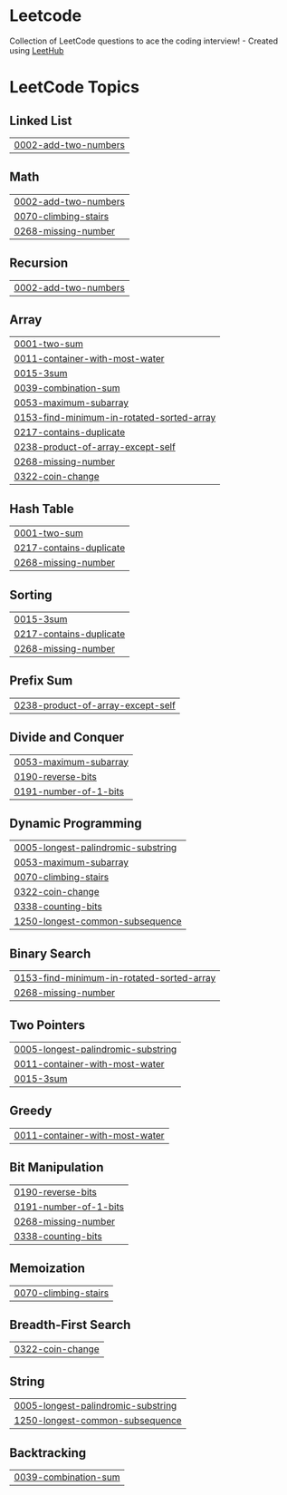 # Leetcode
Collection of LeetCode questions to ace the coding interview! - Created using [LeetHub](https://github.com/QasimWani/LeetHub)

<!---LeetCode Topics Start-->
# LeetCode Topics
## Linked List
|  |
| ------- |
| [0002-add-two-numbers](https://github.com/michaelyshih/Leetcode/tree/master/0002-add-two-numbers) |
## Math
|  |
| ------- |
| [0002-add-two-numbers](https://github.com/michaelyshih/Leetcode/tree/master/0002-add-two-numbers) |
| [0070-climbing-stairs](https://github.com/michaelyshih/Leetcode/tree/master/0070-climbing-stairs) |
| [0268-missing-number](https://github.com/michaelyshih/Leetcode/tree/master/0268-missing-number) |
## Recursion
|  |
| ------- |
| [0002-add-two-numbers](https://github.com/michaelyshih/Leetcode/tree/master/0002-add-two-numbers) |
## Array
|  |
| ------- |
| [0001-two-sum](https://github.com/michaelyshih/Leetcode/tree/master/0001-two-sum) |
| [0011-container-with-most-water](https://github.com/michaelyshih/Leetcode/tree/master/0011-container-with-most-water) |
| [0015-3sum](https://github.com/michaelyshih/Leetcode/tree/master/0015-3sum) |
| [0039-combination-sum](https://github.com/michaelyshih/Leetcode/tree/master/0039-combination-sum) |
| [0053-maximum-subarray](https://github.com/michaelyshih/Leetcode/tree/master/0053-maximum-subarray) |
| [0153-find-minimum-in-rotated-sorted-array](https://github.com/michaelyshih/Leetcode/tree/master/0153-find-minimum-in-rotated-sorted-array) |
| [0217-contains-duplicate](https://github.com/michaelyshih/Leetcode/tree/master/0217-contains-duplicate) |
| [0238-product-of-array-except-self](https://github.com/michaelyshih/Leetcode/tree/master/0238-product-of-array-except-self) |
| [0268-missing-number](https://github.com/michaelyshih/Leetcode/tree/master/0268-missing-number) |
| [0322-coin-change](https://github.com/michaelyshih/Leetcode/tree/master/0322-coin-change) |
## Hash Table
|  |
| ------- |
| [0001-two-sum](https://github.com/michaelyshih/Leetcode/tree/master/0001-two-sum) |
| [0217-contains-duplicate](https://github.com/michaelyshih/Leetcode/tree/master/0217-contains-duplicate) |
| [0268-missing-number](https://github.com/michaelyshih/Leetcode/tree/master/0268-missing-number) |
## Sorting
|  |
| ------- |
| [0015-3sum](https://github.com/michaelyshih/Leetcode/tree/master/0015-3sum) |
| [0217-contains-duplicate](https://github.com/michaelyshih/Leetcode/tree/master/0217-contains-duplicate) |
| [0268-missing-number](https://github.com/michaelyshih/Leetcode/tree/master/0268-missing-number) |
## Prefix Sum
|  |
| ------- |
| [0238-product-of-array-except-self](https://github.com/michaelyshih/Leetcode/tree/master/0238-product-of-array-except-self) |
## Divide and Conquer
|  |
| ------- |
| [0053-maximum-subarray](https://github.com/michaelyshih/Leetcode/tree/master/0053-maximum-subarray) |
| [0190-reverse-bits](https://github.com/michaelyshih/Leetcode/tree/master/0190-reverse-bits) |
| [0191-number-of-1-bits](https://github.com/michaelyshih/Leetcode/tree/master/0191-number-of-1-bits) |
## Dynamic Programming
|  |
| ------- |
| [0005-longest-palindromic-substring](https://github.com/michaelyshih/Leetcode/tree/master/0005-longest-palindromic-substring) |
| [0053-maximum-subarray](https://github.com/michaelyshih/Leetcode/tree/master/0053-maximum-subarray) |
| [0070-climbing-stairs](https://github.com/michaelyshih/Leetcode/tree/master/0070-climbing-stairs) |
| [0322-coin-change](https://github.com/michaelyshih/Leetcode/tree/master/0322-coin-change) |
| [0338-counting-bits](https://github.com/michaelyshih/Leetcode/tree/master/0338-counting-bits) |
| [1250-longest-common-subsequence](https://github.com/michaelyshih/Leetcode/tree/master/1250-longest-common-subsequence) |
## Binary Search
|  |
| ------- |
| [0153-find-minimum-in-rotated-sorted-array](https://github.com/michaelyshih/Leetcode/tree/master/0153-find-minimum-in-rotated-sorted-array) |
| [0268-missing-number](https://github.com/michaelyshih/Leetcode/tree/master/0268-missing-number) |
## Two Pointers
|  |
| ------- |
| [0005-longest-palindromic-substring](https://github.com/michaelyshih/Leetcode/tree/master/0005-longest-palindromic-substring) |
| [0011-container-with-most-water](https://github.com/michaelyshih/Leetcode/tree/master/0011-container-with-most-water) |
| [0015-3sum](https://github.com/michaelyshih/Leetcode/tree/master/0015-3sum) |
## Greedy
|  |
| ------- |
| [0011-container-with-most-water](https://github.com/michaelyshih/Leetcode/tree/master/0011-container-with-most-water) |
## Bit Manipulation
|  |
| ------- |
| [0190-reverse-bits](https://github.com/michaelyshih/Leetcode/tree/master/0190-reverse-bits) |
| [0191-number-of-1-bits](https://github.com/michaelyshih/Leetcode/tree/master/0191-number-of-1-bits) |
| [0268-missing-number](https://github.com/michaelyshih/Leetcode/tree/master/0268-missing-number) |
| [0338-counting-bits](https://github.com/michaelyshih/Leetcode/tree/master/0338-counting-bits) |
## Memoization
|  |
| ------- |
| [0070-climbing-stairs](https://github.com/michaelyshih/Leetcode/tree/master/0070-climbing-stairs) |
## Breadth-First Search
|  |
| ------- |
| [0322-coin-change](https://github.com/michaelyshih/Leetcode/tree/master/0322-coin-change) |
## String
|  |
| ------- |
| [0005-longest-palindromic-substring](https://github.com/michaelyshih/Leetcode/tree/master/0005-longest-palindromic-substring) |
| [1250-longest-common-subsequence](https://github.com/michaelyshih/Leetcode/tree/master/1250-longest-common-subsequence) |
## Backtracking
|  |
| ------- |
| [0039-combination-sum](https://github.com/michaelyshih/Leetcode/tree/master/0039-combination-sum) |
<!---LeetCode Topics End-->